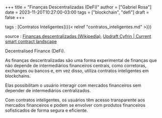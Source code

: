 +++
title = "Finanças Descentralizadas (DeFi)"
author = ["Gabriel Rosa"]
date = 2023-11-20T10:27:00-03:00
tags = ["blockchain", "defi"]
draft = false
+++

tags
: [Contratos Inteligentes]({{< relref "contratos_inteligentes.md" >}})

source
: [Finanças descentralizadas (Wikipedia)](https://pt.wikipedia.org/wiki/Finan%C3%A7as_descentralizadas), [Updraft Cyfrin | Current smart contract landscape](https://updraft.cyfrin.io/courses/blockchain-basics/basics/smart-contract-landscape?lesson_format=transcript)

Decentralised Finance (DeFi).

As finanças descentralizadas são uma forma experimental de finanças que não depende de intermediários financeiros centrais, como corretoras, exchanges ou bancos e, em vez disso, utiliza contratos inteligentes em blockchains.

Elas possibilitam o usuário interagir com mercados financeiros sem depender de intermediários centralizados.

Com contratos inteligentes, os usuários têm acesso transparente aos mercados financeiros e podem se envolver com produtos financeiros sofisticados de forma segura e eficiente.

